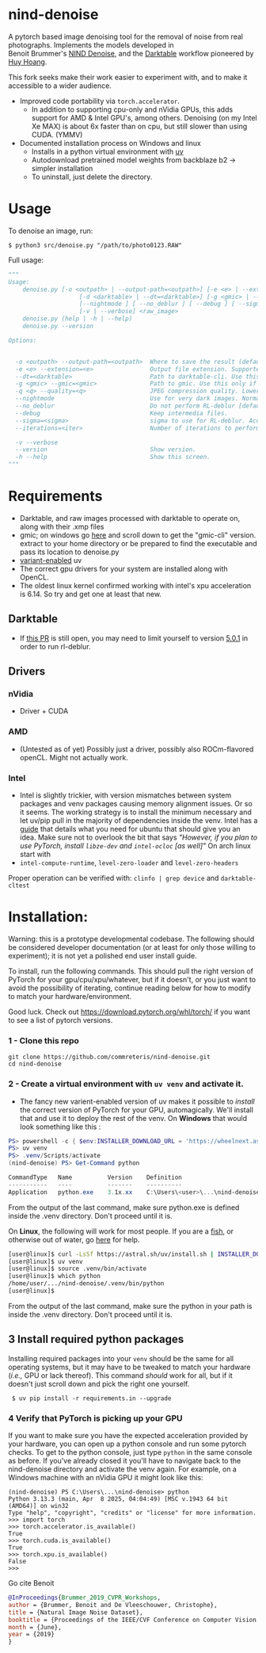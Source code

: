nind-denoise
==============

A pytorch based image denoising tool for the removal of noise from real photographs. Implements the models developed in    
Benoit Brummer's [NIND Denoise](https://github.com/trougnouf/nind-denoise.git), and the 
[Darktable](https://github.com/darktable-org/darktable) workflow pioneered by [Huy Hoang](https://github.com/hqhoang).

This fork seeks make their work easier to experiment with, and to make it accessible to a wider audience. 
- Improved code portability via ```torch.accelerator```. 
  - In addition to supporting cpu-only and nVidia GPUs, this adds support for AMD & Intel GPU's, among others. Denoising
 (on my Intel Xe MAX) is about 6x faster than on cpu, but still slower than using CUDA. (YMMV) 
- Documented installation process on Windows and linux 
  - Installs in a python virtual environment with [uv](https://github.com/astral-sh/uv)
  - Autodownload pretrained model weights from backblaze b2 -> simpler installation
  - To uninstall, just delete the directory.

# Usage

To denoise an image, run:

```console
$ python3 src/denoise.py "/path/to/photo0123.RAW"
```

Full usage:

```python
"""
Usage:
    denoise.py [-o <outpath> | --output-path=<outpath>] [-e <e> | --extension=<e>]
                    [-d <darktable> | --dt=<darktable>] [-g <gmic> | --gmic=<gmic>] [ -q <q> | --quality=<q>]
                    [--nightmode ] [ --no_deblur ] [ --debug ] [ --sigma=<sigma> ] [ --iterations=<iter> ]
                    [-v | --verbose] <raw_image>
    denoise.py (help | -h | --help)
    denoise.py --version

Options:


  -o <outpath> --output-path=<outpath>  Where to save the result (defaults to current directory)).
  -e <e> --extension=<e>                Output file extension. Supported formats are ....? [default: jpg].
  --dt=<darktable>                      Path to darktable-cli. Use this only if not automatically found.
  -g <gmic> --gmic=<gmic>               Path to gmic. Use this only if not automatically found.
  -q <q> --quality=<q>                  JPEG compression quality. Lower produces a smaller file at the cost of more artifacts. [default: 90].
  --nightmode                           Use for very dark images. Normalizes brightness (exposure, tonequal) before denoise [default: False].
  --no_deblur                           Do not perform RL-deblur [default: false].
  --debug                               Keep intermedia files.
  --sigma=<sigma>                       sigma to use for RL-deblur. Acceptable values are ....? [default: 1].
  --iterations=<iter>                   Number of iterations to perform during RL-deblur. Suggest keeping this to ...? [default: 10].

  -v --verbose
  --version                             Show version.
  -h --help                             Show this screen.
"""
```

# Requirements

 - Darktable, and raw images processed with darktable to operate on, along with their .xmp files
 - gmic; on windows go [here](https://gmic.eu/download.html) and scroll down to get the "gmic-cli" version. extract to
 your home directory or be prepared to find the executable and pass its location to denoise.py
 - [variant-enabled](https://astral.sh/blog/wheel-variants) uv
 - The correct gpu drivers for your system are installed along with OpenCL.
 - The oldest linux kernel confirmed working with intel's xpu acceleration is 6.14. So try and get one at least that 
new. 

## Darktable
 - If [this PR](https://github.com/darktable-org/darktable/pull/19189) is still open, you may need to limit yourself to 
version [5.0.1](https://github.com/darktable-org/darktable/releases/tag/release-5.0.1) in order to run rl-deblur.

## Drivers

### nVidia
 - Driver + CUDA

### AMD
 - (Untested as of yet) Possibly just a driver, possibly also ROCm-flavored openCL. Might not actually work. 

### Intel
 - Intel is slightly trickier, with version mismatches between system packages and venv packages causing memory 
alignment issues. Or so it seems. The working strategy is to install the minimum necessary and let uv/pip pull in the 
majority of dependencies inside the venv. Intel has a [guide](https://dgpu-docs.intel.com/driver/client/overview.html)
that details what you need for ubuntu that should give you an idea. Make sure not to overlook the bit that says _"However,
if you plan to use PyTorch, install `libze-dev` and `intel-ocloc` \[as well]"_ On arch linux start with 
 - `intel-compute-runtime`, `level-zero-loader` and `level-zero-headers`

Proper operation can be verified with:
 `clinfo | grep device` and `darktable-cltest`

# Installation:

Warning: this is a prototype developmental codebase. 
The following should be considered developer documentation (or at least for only those willing to experiment); it is not
yet a polished end user install guide.

To install, run the following commands. This should pull the right version of PyTorch for your gpu/cpu/xpu/whatever, but
if it doesn't, or you just want to avoid the possibility of iterating, continue reading below for how to modify to match
your hardware/environment. 

Good luck. Check out https://download.pytorch.org/whl/torch/ if you want to see a list of pytorch versions. 

### 1 - Clone this repo

```console
git clone https://github.com/commreteris/nind-denoise.git
cd nind-denoise
```

### 2 - Create a virtual environment with `uv venv` and activate it.

- The fancy new varient-enabled version of uv makes it possible to _install_ the correct version of PyTorch for your GPU,
  automagically. We'll install that and use it to deploy the rest of the venv.
On **Windows** that would look something like this :

```powershell
PS> powershell -c { $env:INSTALLER_DOWNLOAD_URL = 'https://wheelnext.astral.sh'; irm https://astral.sh/uv/install.ps1 | iex }
PS> uv venv
PS> .venv/Scripts/activate
(nind-denoise) PS> Get-Command python

CommandType   Name          Version    Definition
-----------   ----          -------    ----------
Application   python.exe    3.1x.xx    C:\Users\<user>\...\nind-denoise\.venv/scripts\python.exe

```

From the output of the last command, make sure python.exe is defined inside the .venv directory. Don't proceed until it
is. 


On **Linux**, the following will work for most people. If you are a [fish](https://en.wikipedia.org/wiki/Fish_(Unix_shell)), or
otherwise out of water, go [here](https://docs.astral.sh/uv/pip/environments/#using-a-virtual-environment) for help. 

 ```bash
 [user@linux]$ curl -LsSf https://astral.sh/uv/install.sh | INSTALLER_DOWNLOAD_URL=https://wheelnext.astral.sh sh
 [user@linux]$ uv venv
 [user@linux]$ source .venv/bin/activate
 [user@linux]$ which python
 /home/user/.../nind-denoise/.venv/bin/python
 [user@linux]$
 
```

From the output of the last command, make sure the python in your path is inside the .venv directory. Don't proceed 
until it is.

## 3 Install required python packages

Installing required packages into your `venv` should be the same for all operating systems, but it may have to be 
tweaked to match your hardware (_i.e.,_ GPU or lack thereof). This command _should_ work for all, but if it doesn't 
just scroll down and pick the right one yourself. 

```console
 $ uv pip install -r requirements.in --upgrade
```

### 4 Verify that PyTorch is picking up your GPU

If you want to make sure you have the expected acceleration provided by your hardware, you can open up a python console
and run some pytorch checks. To get to the python console, just type `python` in the same console as before. If you've
already closed it you'll have to navigate back to the nind-denoise directory and activate the venv again. For example, 
on a Windows machine with an nVidia GPU it might look like this:

```console
(nind-denoise) PS C:\Users\...\nind-denoise> python
Python 3.13.3 (main, Apr  8 2025, 04:04:49) [MSC v.1943 64 bit (AMD64)] on win32
Type "help", "copyright", "credits" or "license" for more information.
>>> import torch
>>> torch.accelerator.is_available()
True
>>> torch.cuda.is_available()
True
>>> torch.xpu.is_available()
False
>>> 
```

Go cite Benoit

```bibtex
@InProceedings{Brummer_2019_CVPR_Workshops,
author = {Brummer, Benoit and De Vleeschouwer, Christophe},
title = {Natural Image Noise Dataset},
booktitle = {Proceedings of the IEEE/CVF Conference on Computer Vision and Pattern Recognition (CVPR) Workshops},
month = {June},
year = {2019}
} 
```

